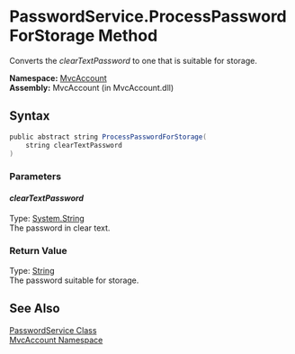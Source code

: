 PasswordService.ProcessPasswordForStorage Method
================================================
Converts the *clearTextPassword* to one that is suitable for storage.

**Namespace:** [MvcAccount][1]  
**Assembly:** MvcAccount (in MvcAccount.dll)

Syntax
------

```csharp
public abstract string ProcessPasswordForStorage(
	string clearTextPassword
)
```

### Parameters

#### *clearTextPassword*
Type: [System.String][2]  
The password in clear text.

### Return Value
Type: [String][2]  
The password suitable for storage.

See Also
--------
[PasswordService Class][3]  
[MvcAccount Namespace][1]  

[1]: ../README.md
[2]: http://msdn2.microsoft.com/en-us/library/s1wwdcbf
[3]: README.md